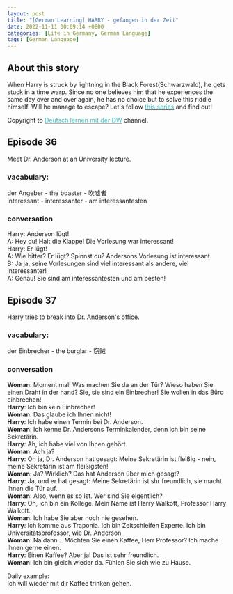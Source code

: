 ```yaml
---
layout: post
title: "[German Learning] HARRY - gefangen in der Zeit"
date: 2022-11-11 00:09:14 +0800
categories: [Life in Germany, German Language]
tags: [German Language]
---
```



## About this story
When Harry is struck by lightning in the Black Forest(Schwarzwald), he gets stuck in a time warp. Since no one believes him that he experiences the same day over and over again, he has no choice but to solve this riddle himself. Will he manage to escape? Let's follow [<span style="color:#3ababa">this series</span>](https://www.youtube.com/watch?v=-wAZG4LWLWI&list=PLs7zUO7VPyJ6Ufol7Z4FfkCviaETvl3c8) and find out! <br />

Copyright to [<span style="color:#3ababa">Deutsch lernen mit der DW</span>](https://www.youtube.com/user/dwlearngerman) channel.


## Episode 36
Meet Dr. Anderson at an University lecture.

### vacabulary:
der Angeber - the boaster - 吹嘘者 <br />
interessant - interessanter - am interessantesten <br />


### conversation
Harry: Anderson lügt! <br />
A: Hey du! Halt die Klappe! Die Vorlesung war interessant! <br />
Harry: Er lügt! <br />
A: Wie bitter? Er lügt? Spinnst du? Andersons Vorlesung ist interessant. <br />
B: Ja ja, seine Vorlesungen sind viel interessant als andere, viel interessanter! <br />
A: Genau! Sie sind am interessantesten und am besten! <br />




## Episode 37
Harry tries to break into Dr. Anderson's office.

### vacabulary:
der Einbrecher - the burglar - 窃贼 <br />

### conversation
__Woman__: Moment mal! Was machen Sie da an der Tür? Wieso haben Sie einen Draht in der hand? Sie, sie sind ein Einbrecher! Sie wollen in das Büro einbrechen! <br />
__Harry__: Ich bin kein Einbrecher! <br />
__Woman__: Das glaube ich Ihnen nicht! <br />
__Harry__: Ich habe einen Termin bei Dr. Anderson. <br />
__Woman__: Ich kenne Dr. Andersons Terminkalender, denn ich bin seine Sekretärin. <br />
__Harry__: Ah, ich habe viel von Ihnen gehört. <br />
__Woman__: Ach ja? <br />
__Harry__: Oh ja, Dr. Anderson hat gesagt: Meine Sekretärin ist fleißig - nein, meine Sekretärin ist am fleißigsten! <br />
__Woman__: Ja? Wirklich? Das hat Anderson über mich gesagt? <br />
__Harry__: Ja, und er hat gesagt: Meine Sekretärin ist shr freundlich, sie macht Ihnen die Tür auf. <br />
__Woman__: Also, wenn es so ist. Wer sind Sie eigentlich? <br />
__Harry__: Oh, ich bin ein Kollege. Mein Name ist Harry Walkott, Professor Harry Walkott. <br />
__Woman__: Ich habe Sie aber noch nie gesehen. <br />
__Harry__: Ich komme aus Traponia. Ich bin Zeitschleifen Experte. Ich bin Universitätsprofessor, wie Dr. Anderson. <br />
__Woman__: Na dann... Möchten Sie einen Kaffee, Herr Professor? Ich mache Ihnen gerne einen. <br />
__Harry__: Einen Kaffee? Aber ja! Das ist sehr freundlich.  <br />
__Woman__: Ich bin gleich wieder da. Fühlen Sie sich wie zu Hause. <br />

Daily example: <br />
Ich will wieder mit dir Kaffee trinken gehen. <br />
















